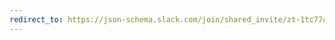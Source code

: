 ```yaml
---
redirect_to: https://json-schema.slack.com/join/shared_invite/zt-1tc77c02b-z~UiKXqpM2gHchClKbUoXw#
---
```

